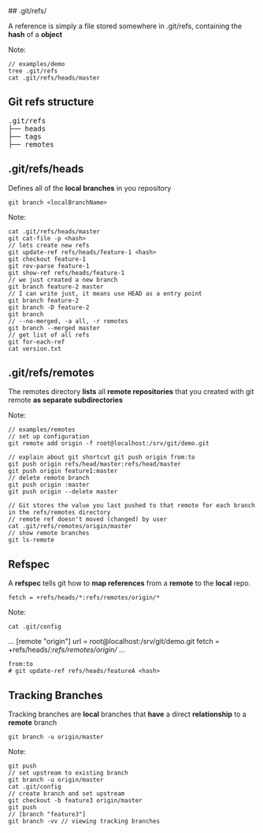<div class="title-icon" style="background-image: url(/course/assets/icons/refs.svg)"></div>
## .git/refs/

A reference is simply a file stored somewhere in .git/refs, containing the **hash** of a **object**

Note:
```
// examples/demo
tree .git/refs
cat .git/refs/heads/master
```


## Git refs structure

<pre class="hljs delphi">
.git/refs
&#9500;&#9472;&#9472; heads
&#9500;&#9472;&#9472; tags
&#9500;&#9472;&#9472; remotes
</pre>


## .git/refs/heads 

Defines all of the **local branches** in you repository
```
git branch <localBranchName>
```

Note:
```
cat .git/refs/heads/master
git cat-file -p <hash>
// lets create new refs
git update-ref refs/heads/feature-1 <hash>
git checkout feature-1
git rev-parse feature-1
git show-ref refs/heads/feature-1
// we just created a new branch
git branch feature-2 master
// I can write just, it means use HEAD as a entry point
git branch feature-2
git branch -D feature-2
git branch
// --no-merged, -a all, -r remotes
git branch --merged master
// get list of all refs
git for-each-ref
cat version.txt
```


## .git/refs/remotes

The remotes directory **lists** all **remote repositories** that you created with git remote **as separate subdirectories**

Note:
```
// examples/remotes
// set up configuration
git remote add origin -f root@localhost:/srv/git/demo.git

// explain about git shortcut git push origin from:to
git push origin refs/head/master:refs/head/master
git push origin feature1:master
// delete remote branch
git push origin :master
git push origin --delete master

// Git stores the value you last pushed to that remote for each branch in the refs/remotes directory
// remote ref doesn't moved (changed) by user
cat .git/refs/remotes/origin/master
// show remote branches
git ls-remote
```


## Refspec

A **refspec** tells git how to **map references** from a **remote** to the **local** repo.

```
fetch = +refs/heads/*:refs/remotes/origin/*
```

Note:
```
cat .git/config
```
...
[remote "origin"]
	url = root@localhost:/srv/git/demo.git
	fetch = +refs/heads/*:refs/remotes/origin/*
...
```
from:to
# git update-ref refs/heads/featureA <hash>
```


## Tracking Branches

Tracking branches are **local** branches that **have** a direct **relationship** to a **remote** branch

```
git branch -u origin/master
```

Note:
```
git push
// set upstream to existing branch
git branch -u origin/master
cat .git/config
// create branch and set upstream
git checkout -b feature3 origin/master
git push
// [branch "feature3"]
git branch -vv // viewing tracking branches
```

